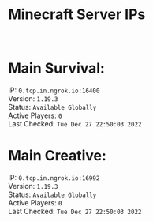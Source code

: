 
# Minecraft Server IPs

</br><h1>Main Survival:</h1>IP: `0.tcp.in.ngrok.io:16400` </br> Version: `1.19.3` </br> Status: `Available Globally` </br> Active Players: `0` </br> Last Checked: `Tue Dec 27 22:50:03 2022`
</br><h1>Main Creative:</h1>IP: `0.tcp.in.ngrok.io:16992` </br> Version: `1.19.3` </br> Status: `Available Globally` </br> Active Players: `0` </br> Last Checked: `Tue Dec 27 22:50:03 2022`
